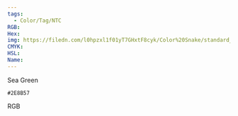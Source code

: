 ```yaml
---
tags:
  - Color/Tag/NTC
RGB:
Hex:
img: https://filedn.com/l0hpzxl1f01yT7GHxtF8cyk/Color%20Snake/standard_csv_to_svg/%23/2E8B57.svg
CMYK:
HSL:
Name:
---
```

Sea Green
```palette
#2E8B57
```
RGB
